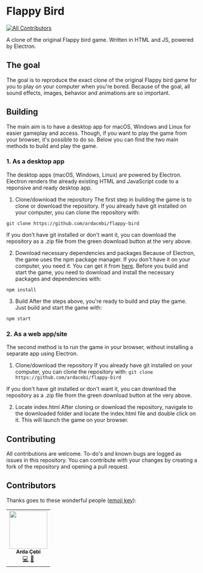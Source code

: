 # Flappy Bird
<!-- ALL-CONTRIBUTORS-BADGE:START - Do not remove or modify this section -->
[![All Contributors](https://img.shields.io/badge/all_contributors-1-orange.svg?style=flat-square)](#contributors-)
<!-- ALL-CONTRIBUTORS-BADGE:END -->
A clone of the original Flappy bird game. Written in HTML and JS, powered by Electron.

## The goal
The goal is to reproduce the exact clone of the original Flappy bird game for you to play on your computer when you're bored. Because of the goal, all sound effects, images, behavior and animations are so important.

## Building
The main aim is to have a desktop app for macOS, Windows and Linux for easier gameplay and access. Though, if you want to play the game from your browser, it's possible to do so. Below you can find the two main methods to build and play the game.

### 1. As a desktop app
The desktop apps (macOS, Windows, Linux) are powered by Electron. Electron renders the already existing HTML and JavaScript code to a reponsive and ready desktop app.

1. Clone/download the repository
The first step in building the game is to clone or download the repository. If you already have git installed on your computer, you can clone the repository with:

`git clone https://github.com/ardacebi/flappy-bird`

If you don't have git installed or don't want it, you can download the repository as a .zip file from the green download button at the very above.

2. Download necessary dependencies and packages
Because of Electron, the game uses the npm package manager. If you don't have it on your computer, you need it. You can get it from [here](https://www.npmjs.com/get-npm). Before you build and start the game, you need to download and install the necessary packages and dependencies with:

`npm install`

3. Build
After the steps above, you're ready to build and play the game. Just build and start the game with:

`npm start`

### 2. As a web app/site
The second method is to run the game in your browser, without installing a separate app using Electron.

1. Clone/download the repository
If you already have git installed on your computer, you can clone the repository with:
`git clone https://github.com/ardacebi/flappy-bird`

If you don't have git installed or don't want it, you can download the repository as a .zip file from the green download button at the very above.

2. Locate index.html
After cloning or download the repository, navigate to the downloaded folder and locate the index.html file and double click on it. This will launch the game on your browser.

## Contributing
All contributions are welcome. To-do's and known bugs are logged as issues in this repository. You can contribute with your changes by creating a fork of the repository and opening a pull request.

## Contributors

Thanks goes to these wonderful people ([emoji key](https://allcontributors.org/docs/en/emoji-key)):

<!-- ALL-CONTRIBUTORS-LIST:START - Do not remove or modify this section -->
<!-- prettier-ignore-start -->
<!-- markdownlint-disable -->
<table>
  <tr>
    <td align="center"><a href="https://www.ardacebi.com"><img src="https://avatars3.githubusercontent.com/u/17576065?v=4" width="100px;" alt=""/><br /><sub><b>Arda Çebi</b></sub></a><br /><a href="https://github.com/ardacebi/flappy-bird/commits?author=ardacebi" title="Code">💻</a> <a href="https://github.com/ardacebi/flappy-bird/commits?author=ardacebi" title="Documentation">📖</a></td>
  </tr>
</table>

<!-- markdownlint-enable -->
<!-- prettier-ignore-end -->
<!-- ALL-CONTRIBUTORS-LIST:END -->
